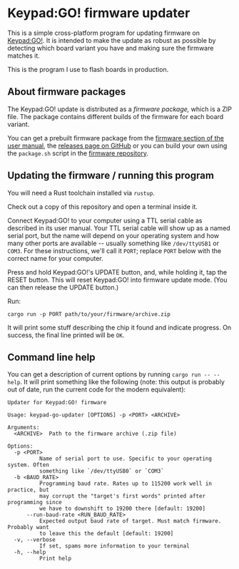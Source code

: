 # Keypad:GO! firmware updater

This is a simple cross-platform program for updating firmware on [Keypad:GO!].
It is intended to make the update as robust as possible by detecting which board
variant you have and making sure the firmware matches it.

This is the program I use to flash boards in production.

## About firmware packages

The Keypad:GO! update is distributed as a _firmware package,_ which is a ZIP
file. The package contains different builds of the firmware for each board
variant.

You can get a prebuilt firmware package from the [firmware section of the user
manual](https://cliffle.com/widget/keypad-go-1/#_firmware_and_updating), the
[releases page on
GitHub](https://github.com/cbiffle/keypad-go-firmware/releases) or you can build
your own using the `package.sh` script in the [firmware repository].

## Updating the firmware / running this program

You will need a Rust toolchain installed via `rustup`.

Check out a copy of this repository and open a terminal inside it.

Connect Keypad:GO! to your computer using a TTL serial cable as described in its
user manual. Your TTL serial cable will show up as a named serial port, but the
name will depend on your operating system and how many other ports are available
-- usually something like `/dev/ttyUSB1` or `COM3`. For these instructions,
we'll call it `PORT`; replace `PORT` below with the correct name for your
computer.

Press and hold Keypad:GO!'s UPDATE button, and, while holding it, tap the RESET
button. This will reset Keypad:GO! into firmware update mode. (You can then
release the UPDATE button.)

Run:

```
cargo run -p PORT path/to/your/firmware/archive.zip
```

It will print some stuff describing the chip it found and indicate progress. On
success, the final line printed will be `OK`.

## Command line help

You can get a description of current options by running `cargo run -- --help`.
It will print something like the following (note: this output is probably out of
date, run the current code for the modern equivalent):

```
Updater for Keypad:GO! firmware

Usage: keypad-go-updater [OPTIONS] -p <PORT> <ARCHIVE>

Arguments:
  <ARCHIVE>  Path to the firmware archive (.zip file)

Options:
  -p <PORT>
          Name of serial port to use. Specific to your operating system. Often
          something like `/dev/ttyUSB0` or `COM3`
  -b <BAUD_RATE>
          Programming baud rate. Rates up to 115200 work well in practice, but
          may corrupt the "target's first words" printed after programming since
          we have to downshift to 19200 there [default: 19200]
      --run-baud-rate <RUN_BAUD_RATE>
          Expected output baud rate of target. Must match firmware. Probably want
          to leave this the default [default: 19200]
  -v, --verbose
          If set, spams more information to your terminal
  -h, --help
          Print help
```

[Keypad:GO!]: https://www.tindie.com/products/owl/keypad-go/
[firmware repository]: https://github.com/cbiffle/keypad-go-firmware/
